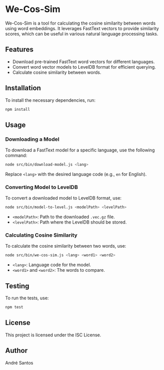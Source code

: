 # We-Cos-Sim

We-Cos-Sim is a tool for calculating the cosine similarity between words using word embeddings. It leverages FastText vectors to provide similarity scores, which can be useful in various natural language processing tasks.

## Features

- Download pre-trained FastText word vectors for different languages.
- Convert word vector models to LevelDB format for efficient querying.
- Calculate cosine similarity between words.

## Installation

To install the necessary dependencies, run:

```bash
npm install
```

## Usage

### Downloading a Model

To download a FastText model for a specific language, use the following command:

```bash
node src/bin/download-model.js <lang>
```

Replace `<lang>` with the desired language code (e.g., `en` for English).

### Converting Model to LevelDB

To convert a downloaded model to LevelDB format, use:

```bash
node src/bin/model-to-level.js <modelPath> <levelPath>
```

- `<modelPath>`: Path to the downloaded `.vec.gz` file.
- `<levelPath>`: Path where the LevelDB should be stored.

### Calculating Cosine Similarity

To calculate the cosine similarity between two words, use:

```bash
node src/bin/we-cos-sim.js <lang> <word1> <word2>
```

- `<lang>`: Language code for the model.
- `<word1>` and `<word2>`: The words to compare.

## Testing

To run the tests, use:

```bash
npm test
```

## License

This project is licensed under the ISC License.

## Author

André Santos
